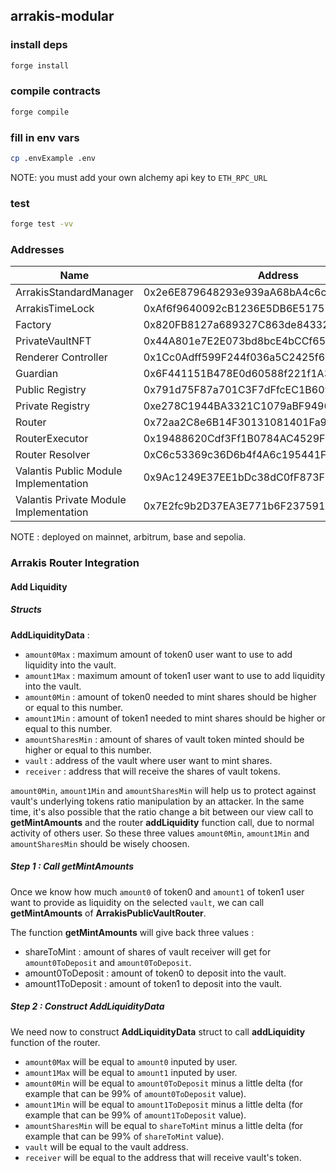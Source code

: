 ## arrakis-modular

### install deps

```bash
forge install
```

### compile contracts

```bash
forge compile
```

### fill in env vars

```bash
cp .envExample .env
```

NOTE: you must add your own alchemy api key to `ETH_RPC_URL`

### test

```bash
forge test -vv
```
### Addresses

| Name                                           | Address                                       |
|------------------------------------------------|-----------------------------------------------|
| ArrakisStandardManager                         | 0x2e6E879648293e939aA68bA4c6c129A1Be733bDA |
| ArrakisTimeLock                                | 0xAf6f9640092cB1236E5DB6E517576355b6C40b7f |
| Factory                                        | 0x820FB8127a689327C863de8433278d6181123982 |
| PrivateVaultNFT                                | 0x44A801e7E2E073bd8bcE4bCCf653239Fa156B762 |
| Renderer Controller                            | 0x1Cc0Adff599F244f036a5C2425f646Aef884149D |
| Guardian                                       | 0x6F441151B478E0d60588f221f1A35BcC3f7aB981 |
| Public Registry                                 | 0x791d75F87a701C3F7dFfcEC1B6094dB22c779603 |
| Private Registry                                | 0xe278C1944BA3321C1079aBF94961E9fF1127A265 |
| Router                                         | 0x72aa2C8e6B14F30131081401Fa999fC964A66041 |
| RouterExecutor                                  | 0x19488620Cdf3Ff1B0784AC4529Fb5c5AbAceb1B6 |
| Router Resolver                                 | 0xC6c53369c36D6b4f4A6c195441Fe2d33149FB265 |
| Valantis Public Module Implementation           | 0x9Ac1249E37EE1bDc38dC0fF873F1dB0c5E6aDdE3 |
| Valantis Private Module Implementation          | 0x7E2fc9b2D37EA3E771b6F2375915b87CcA9E55bc |

NOTE : deployed on mainnet, arbitrum, base and sepolia.

### Arrakis Router Integration

#### Add Liquidity

##### Structs

__AddLiquidityData__ :
- `amount0Max` : maximum amount of token0 user want to use to add liquidity into the vault.
- `amount1Max` : maximum amount of token1 user want to use to add liquidity into the vault.
- `amount0Min` : amount of token0 needed to mint shares should be higher or equal to this number.
- `amount1Min` : amount of token1 needed to mint shares should be higher or equal to this number.
- `amountSharesMin` : amount of shares of vault token minted should be higher or equal to this number.
- `vault` : address of the vault where user want to mint shares.
- `receiver` : address that will receive the shares of vault tokens.

`amount0Min`, `amount1Min` and `amountSharesMin` will help us to protect against vault's underlying tokens ratio manipulation by an attacker. In the same time, it's also possible that the ratio change a bit between our view call to __getMintAmounts__ and the router __addLiquidity__ function call, due to normal activity of others user. So these three values `amount0Min`, `amount1Min` and `amountSharesMin` should be wisely choosen.

##### Step 1 : Call getMintAmounts

Once we know how much `amount0` of token0 and `amount1` of token1 user want to provide as liquidity on the selected `vault`, we can call __getMintAmounts__ of __ArrakisPublicVaultRouter__. 

The function __getMintAmounts__ will give back three values :
- shareToMint : amount of shares of vault receiver will get for `amount0ToDeposit` and `amount0ToDeposit`.
- amount0ToDeposit : amount of token0 to deposit into the vault.
- amount1ToDeposit : amount of token1 to deposit into the vault.

##### Step 2 : Construct AddLiquidityData

We need now to construct __AddLiquidityData__ struct to call __addLiquidity__ function of the router. 
- `amount0Max` will be equal to `amount0` inputed by user.
- `amount1Max` will be equal to `amount1` inputed by user.
- `amount0Min` will be equal to `amount0ToDeposit` minus a little delta (for example that can be 99% of `amount0ToDeposit` value).
- `amount1Min` will be equal to `amount1ToDeposit` minus a little delta (for example that can be 99% of `amount1ToDeposit` value).
- `amountSharesMin` will be equal to `shareToMint` minus a little delta (for example that can be 99% of `shareToMint` value).
- `vault` will be equal to the vault address.
- `receiver` will be equal to the address that will receive vault's token.

